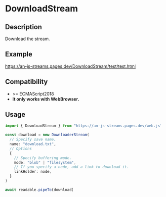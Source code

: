 # DownloadStream

## Description
Download the stream.

## Example
https://an-js-streams.pages.dev/DownloadStream/test/test.html

## Compatibility
* \>= ECMAScript2018
* **It only works with WebBrowser.**

## Usage
```ts
import { DownloadStream } from "https://an-js-streams.pages.dev/web.js" // or .ts

const download = new DownloaderStream(
  // Specify save name.
  name: "download.txt",
  // Options
  {
    // Specify buffering mode.
    mode: "blob" | "filesystem",
    // If you specify a node, add a link to download it.
    linkHolder: node,
  }
)

await readable.pipeTo(download)
```